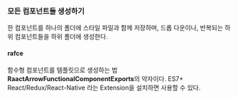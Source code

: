 ### 모든 컴포넌트들 생성하기
한 컴포넌트를 하나의 폴더에 스타일 파일과 함께 저장하며, 드롭 다운이나, 반복되는 하위 컴포넌트들을 하위 폴더에 생성한다.  
#### rafce
함수형 컴포넌트를 템플릿으로 생성하는 법
**RaactArrowFunctionalComponentExports**의 약자이다.
ES7+ React/Redux/React-Native 라는 Extension을 설치하면 사용할 수 있다.  
